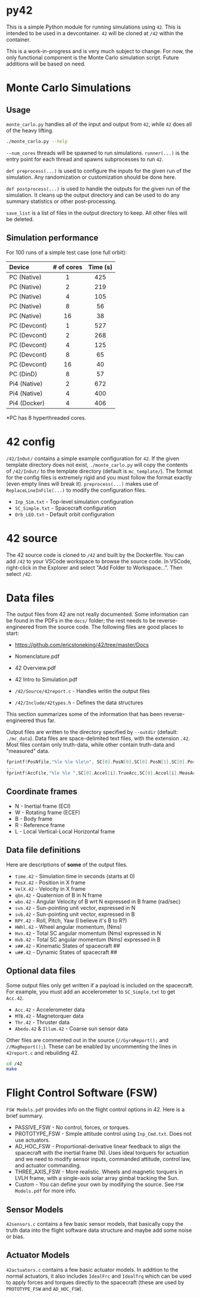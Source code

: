 
# py42

This is a simple Python module for running simulations using `42`. This is intended to be used in a devcontainer. `42` will be cloned at `/42` within the container. 

This is a work-in-progress and is very much subject to change. For now, the only functional component is the Monte Carlo simulation script. Future additions will be based on need.





# Monte Carlo Simulations

## Usage

`monte_carlo.py` handles all of the input and output from `42`, while `42` does all of the heavy lifting.  

```bash
./monte_carlo.py --help
```

`--num_cores` threads will be spawned to run simulations. `runner(...)` is the entry point for each thread and spawns subprocesses to run `42`. 

`def preprocess(...)` is used to configure the inputs for the given run of the simulation. Any randomization or customization should be done here.

`def postprocess(...)` is used to handle the outputs for the given run of the simulation. It cleans up the output directory and can be used to do any summary statistics or other post-processing.

`save_list` is a list of files in the output directory to keep. All other files will be deleted.


## Simulation performance

For 100 runs of a simple test case (one full orbit):

| Device       | # of cores | Time (s)  |
|:-------------|:----------:|:---------:|
| PC (Native)  |      1     |    425    |
| PC (Native)  |      2     |    219    |
| PC (Native)  |      4     |    105    |
| PC (Native)  |      8     |    56     |
| PC (Native)  |      16    |    38     |
| PC (Devcont) |      1     |    527    |
| PC (Devcont) |      2     |    268    |
| PC (Devcont) |      4     |    125    |
| PC (Devcont) |      8     |    65     |
| PC (Devcont) |      16    |    40     |
| PC (DinD)    |      8     |    57     |
| Pi4 (Native) |      2     |    672    |
| Pi4 (Native) |      4     |    400    |
| Pi4 (Docker) |      4     |    406    |

\*PC has 8 hyperthreaded cores.

# 42 config

`/42/InOut/` contains a simple example configuration for `42`. If the given template directory does not exist, `./monte_carlo.py` will copy the contents of `/42/InOut/` to the template directory (default is `mc_template/`). The format for the config files is extremely rigid and you must follow the format exactly (even empty lines will break it). `preprocess(...)` makes use of `ReplaceLineInFile(...)` to modify the configuration files.

- `Inp_Sim.txt`   - Top-level simulation configuration
- `SC_Simple.txt` - Spacecraft configuration
- `Orb_LEO.txt`   - Default orbit configuration



# 42 source

The 42 source code is cloned to `/42` and built by the Dockerfile. You can add `/42` to your VSCode workspace to browse the source code. In VSCode, right-click in the Explorer and select "Add Folder to Workspace...". Then select `/42`. 



# Data files

The output files from 42 are not really documented. Some information can be found in the PDFs in the `docs/` folder; the rest needs to be reverse-engineered from the source code. 
The following files are good places to start:

- https://github.com/ericstoneking/42/tree/master/Docs

- Nomenclature.pdf
- 42 Overview.pdf
- 42 Intro to Simulation.pdf
- `/42/Source/42report.c` - Handles writin the output files
- `/42/Include/42types.h` - Defines the data structures

This section summarizes some of the information that has been reverse-engineered thus far.

Output files are written to the directory specified by `--outdir` (default: `./mc_data`). Data files are space-delimited text files, with the extension `.42`. Most files contain only truth-data, while other contain truth-data and "measured" data. 

```c
fprintf(PosNfile,"%le %le %le\n", SC[0].PosN[0],SC[0].PosN[1],SC[0].PosN[2]);
...
fprintf(AccFile,"%le %le ",SC[0].Accel[i].TrueAcc,SC[0].Accel[i].MeasAcc);
```

## Coordinate frames

- N - Inertial frame (ECI)
- W - Rotating frame (ECEF)
- B - Body frame
- R - Reference frame
- L - Local Vertical-Local Horizontal frame


## Data file definitions

Here are descriptions of **some** of the output files.

- `time.42` - Simulation time in seconds (starts at 0)
- `PosX.42` - Position in X frame
- `VelX.42` - Velocity in X frame
- `qbn.42`  - Quaternion of B in N frame
- `wbn.42`  - Angular Velocity of B wrt N expressed in B frame (rad/sec)
- `svn.42`  - Sun-pointing unit vector, expressed in N 
- `svb.42`  - Sun-pointing unit vector, expressed in B 
- `RPY.42`  - Roll, Pitch, Yaw (I believe it's B to R?)
- `HWhl.42` - Wheel angular momentum, (Nms)
- `Hvn.42`  - Total SC angular momentum (Nms) expressed in N
- `Hvb.42`  - Total SC angular momentum (Nms) expressed in B
- `x##.42`  - Kinematic States of spacecraft ##
- `u##.42`  - Dynamic States of spacecraft ##

## Optional data files

Some output files only get written if a payload is included on the spacecraft. For example, you must add an accelerometer to `SC_Simple.txt` to get `Acc.42`.

- `Acc.42` - Accelerometer data
- `MTB.42` - Magnetorquer data
- `Thr.42` - Thruster data
- `Abedo.42` & `Illum.42` - Coarse sun sensor data

Other files are commented out in the source (`//GyroReport();` and `//MagReport();`). These can be enabled by uncommenting the lines in `42report.c` and rebuilding 42.

```bash
cd /42
make
```

# Flight Control Software (FSW)

`FSW Models.pdf` provides info on the flight control options in 42. Here is a brief summary.

- PASSIVE_FSW - No control, forces, or torques. 
- PROTOTYPE_FSW - Simple attitude control using `Inp_Cmd.txt`. Does not use actuators.
- AD_HOC_FSW - Proportional-derivative linear feedback to align the spacecraft with the inertial frame (N). Uses ideal torquers for actuation and we need to modify sensor inputs, commanded attitude, control law, and actuator commanding.
- THREE_AXIS_FSW - More realistic. Wheels and magnetic torquers in LVLH frame, with a single-axis solar array gimbal tracking the Sun. 
- Custom - You can define your own by modifying the source. See `FSW Models.pdf` for more info.

## Sensor Models

`42sensors.c` contains a few basic sensor models, that basically copy the truth data into the flight software data structure and maybe add some noise or bias.

## Actuator Models

`42actuators.c` contains a few basic actuator models. In addition to the normal actuators, it also includes `IdealFrc` and `IdealTrq` which can be used to apply forces and torques directly to the spacecraft (these are used by `PROTOTYPE_FSW` and `AD_HOC_FSW`).